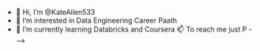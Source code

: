- 👋 Hi, I’m @KateAllen533
- 👀 I’m interested in Data Engineering Career Paath
- 🌱 I’m currently learning Databricks and Coursera 
📫 To reach me  just P 
--->
